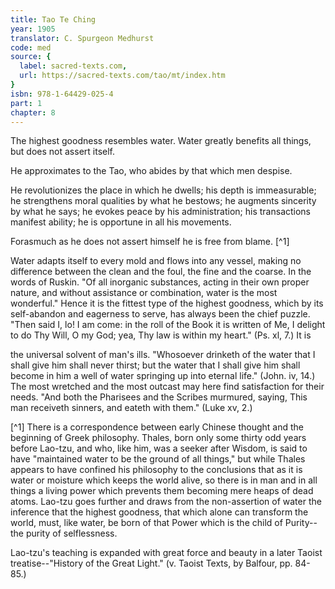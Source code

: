 ```yaml
---
title: Tao Te Ching
year: 1905
translator: C. Spurgeon Medhurst
code: med
source: {
  label: sacred-texts.com,
  url: https://sacred-texts.com/tao/mt/index.htm
}
isbn: 978-1-64429-025-4
part: 1
chapter: 8
---
```

The highest goodness resembles water. Water greatly benefits all things, but does not assert itself.

He approximates to the Tao, who abides by that which men despise.

He revolutionizes the place in which he dwells; his depth is immeasurable; he strengthens moral qualities by what he bestows; he augments sincerity by what he says; he evokes peace by his administration; his transactions manifest ability; he is opportune in all his movements.

Forasmuch as he does not assert himself he is free from blame. [^1]

Water adapts itself to every mold and flows into any vessel, making no difference between the clean and the foul, the fine and the coarse. In the words of Ruskin. "Of all inorganic substances, acting in their own proper nature, and without assistance or combination, water is the most wonderful." Hence it is the fittest type of the highest goodness, which by its self-abandon and eagerness to serve, has always been the chief puzzle. "Then said I, lo! I am come: in the roll of the Book it is written of Me, I delight to do Thy Will, O my God; yea, Thy law is within my heart." (Ps. xl, 7.) It is

the universal solvent of man's ills. "Whosoever drinketh of the water that I shall give him shall never thirst; but the water that I shall give him shall become in him a well of water springing up into eternal life." (John. iv, 14.) The most wretched and the most outcast may here find satisfaction for their needs. "And both the Pharisees and the Scribes murmured, saying, This man receiveth sinners, and eateth with them." (Luke xv, 2.)



[^1] There is a correspondence between early Chinese thought and the beginning of Greek philosophy. Thales, born only some thirty odd years before Lao-tzu, and who, like him, was a seeker after Wisdom, is said to have "maintained water to be the ground of all things," but while Thales appears to have confined his philosophy to the conclusions that as it is water or moisture which keeps the world alive, so there is in man and in all things a living power which prevents them becoming mere heaps of dead atoms. Lao-tzu goes further and draws from the non-assertion of water the inference that the highest goodness, that which alone can transform the world, must, like water, be born of that Power which is the child of Purity--the purity of selflessness.

Lao-tzu's teaching is expanded with great force and beauty in a later Taoist treatise--"History of the Great Light." (v. Taoist Texts, by Balfour, pp. 84-85.)